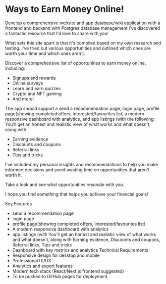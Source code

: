 # Ways to Earn Money Online!  

 Develop a comprehensive website and app database/wiki application with a frontend and backend with Postgres database management I've discovered a fantastic resource that I'd love to share with you!  

What sets this site apart is that it's compiled based on my own research and testing. I've tried out various opportunities and outlined which ones are worth your time and which ones aren't.  

Discover a comprehensive list of opportunities to earn money online, including: 
- Signups and rewards 
- Online surveys 
- Learn and earn quizzes 
- Crypto and NFT gaming 
- And more!  

The app should support a send a recommendation page, login page, profile page(showing completed offers, interested/favourites list, a modern responsive dashboard with analytics, and app listings (with the following:
You'll get an honest and realistic view of what works and what doesn't, along with: 
- Earning evidence 
- Discounts and coupons 
- Referral links 
- Tips and tricks  

I've included my personal insights and recommendations to help you make informed decisions and avoid wasting time on opportunities that aren't worth it. 

Take a look and see what opportunities resonate with you. 

I hope you find something that helps you achieve your financial goals!  

Key Features
* send a recommendation page
* login page
* profile page(showing completed offers, interested/favourites list) 
* A modern responsive dashboard with analytics
* app listings (with You'll get an honest and realistic view of what works and what doesn't, along with Earning evidence, Discounts and coupons, Referral links, Tips and tricks  
* Dashboard with key metrics and analytics
Technical Requirements
* Responsive design for desktop and mobile
* Professional UI/UX
* Analytics and export features
* Modern tech stack (React/Next.js frontend suggested)
* To be pushed to GitHub pages for deployment